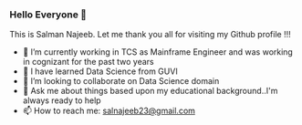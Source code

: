 ### Hello Everyone 👋

This is Salman Najeeb. Let me thank you all for visiting my Github profile !!!

- 🔭 I’m currently working in TCS as Mainframe Engineer and was working in cognizant for the past two years
- 🌱 I have learned Data Science from GUVI
- 👯 I’m looking to collaborate on Data Science domain
- 💬 Ask me about things based upon my educational background..I'm always ready to help
- 📫 How to reach me: salnajeeb23@gmail.com











